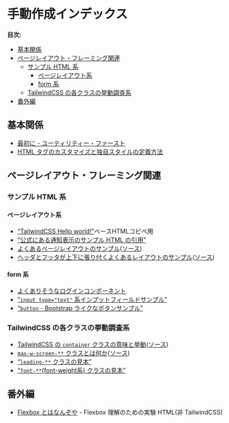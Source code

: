 
# 手動作成インデックス <!-- omit from toc -->

**目次:**

- [基本関係](#基本関係)
- [ページレイアウト・フレーミング関連](#ページレイアウトフレーミング関連)
	- [サンプル HTML 系](#サンプル-html-系)
		- [ページレイアウト系](#ページレイアウト系)
		- [form 系](#form-系)
	- [TailwindCSS の各クラスの挙動調査系](#tailwindcss-の各クラスの挙動調査系)
- [番外編](#番外編)


## 基本関係

- [最初に - ユーティリティー・ファースト](utilty-first.html)
- [HTML タグのカスタマイズと独自スタイルの定義方法](customize-default-tag-stayle.html)

## ページレイアウト・フレーミング関連

### サンプル HTML 系

#### ページレイアウト系

- [“TailwindCSS Hello world!”](http://localhost/default.html)ベースHTMLコピペ用
- [“公式にある通知表示のサンプル HTML の引用”](notify-sample.html)
- [よくあるページレイアウトのサンプル](layout/basic-layout.html)([ソース](https://github.com/tettekete/tailwindcss-test-with-cli/blob/main/docs/layout/basic-layout.html))
- [ヘッダとフッタが上下に張り付くよくあるレイアウトのサンプル](layout/fixed-header-footer.html)([ソース](https://github.com/tettekete/tailwindcss-test-with-cli/blob/main/docs/layout/fixed-header-footer.html))

#### form 系

- [よくありそうなログインコンポーネント](component/login.html)
- [“`input type="text"` 系インプットフィールドサンプル”](forms/input-text.html)
- [“`button` - Bootstrap ライクなボタンサンプル”](forms/buttons-like-bootstrap.html)

### TailwindCSS の各クラスの挙動調査系

- [TailwindCSS の `container` クラスの意味と挙動](layout/container.html)([ソース](https://github.com/tettekete/tailwindcss-test-with-cli/blob/main/docs/layout/container.html))
- [`max-w-screen-**` クラスとは何か](layout/max-w-screen-xx.html)([ソース](https://github.com/tettekete/tailwindcss-test-with-cli/blob/main/docs/layout/max-w-screen-xx.html))
- [“`leading-**` クラスの見本”](tailwindcss-catalog/leading.html)
- [“`font-**`(font-weight系) クラスの見本”](tailwindcss-catalog/font-weight.html)


## 番外編

- [Flexbox とはなんぞや](extra/flexbox.html) - Flexbox 理解のための実験 HTML(非 TailwindCSS)
